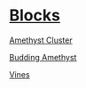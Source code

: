 # [Blocks](/en_us/loot_table/blocks/README.md)

[Amethyst Cluster](/en_us/loot_table/blocks/amethyst_cluster.md)

[Budding Amethyst](/en_us/loot_table/blocks/budding_amethyst.md)

[Vines](/en_us/loot_table/blocks/vine.md)

